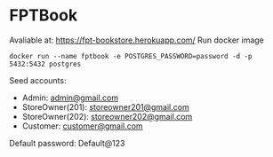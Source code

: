 # FPTBook
Avaliable at: https://fpt-bookstore.herokuapp.com/ 
Run docker image
```
docker run --name fptbook -e POSTGRES_PASSWORD=password -d -p 5432:5432 postgres
```

Seed accounts:
- Admin: admin@gmail.com
- StoreOwner(201): storeowner201@gmail.com
- StoreOwner(202): storeowner202@gmail.com
- Customer: customer@gmail.com

Default password: Default@123
